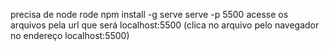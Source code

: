 precisa de node
rode
npm install -g serve
serve -p 5500
acesse os arquivos pela url que será localhost:5500 (clica no arquivo pelo navegador no endereço localhost:5500)